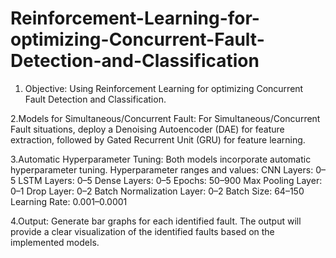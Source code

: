 # Reinforcement-Learning-for-optimizing-Concurrent-Fault-Detection-and-Classification
1. Objective:
Using Reinforcement Learning for optimizing Concurrent Fault Detection and Classification.

2.Models for Simultaneous/Concurrent Fault:
For Simultaneous/Concurrent Fault situations, deploy a Denoising Autoencoder (DAE) for feature extraction, followed by Gated Recurrent Unit (GRU) for feature learning.

3.Automatic Hyperparameter Tuning:
Both models incorporate automatic hyperparameter tuning.
Hyperparameter ranges and values:
CNN Layers: 0–5
LSTM Layers: 0–5
Dense Layers: 0–5
Epochs: 50–900
Max Pooling Layer: 0–1
Drop Layer: 0–2
Batch Normalization Layer: 0–2
Batch Size: 64–150
Learning Rate: 0.001–0.0001

4.Output:
Generate bar graphs for each identified fault.
The output will provide a clear visualization of the identified faults based on the implemented models.
